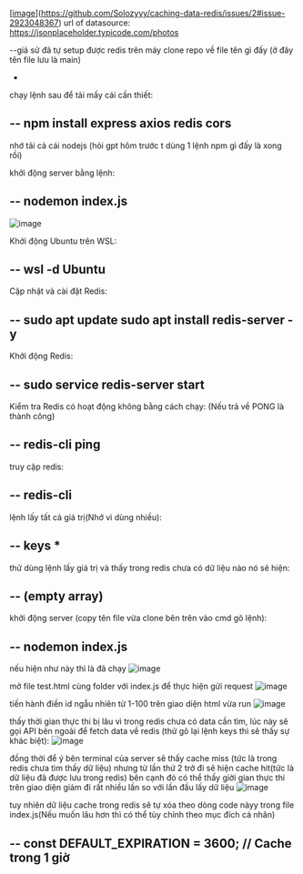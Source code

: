 [[image](https://github.com/user-attachments/assets/faee4ace-948f-4ef7-9893-817e7d52be00)](https://github.com/Solozyyy/caching-data-redis/issues/2#issue-2923048367)
url of datasource: https://jsonplaceholder.typicode.com/photos

--giả sử đã tự setup được redis trên máy
clone repo về file tên gì đấy (ở đây tên file lưu là main)

-
chạy lệnh sau để tải mấy cái cần thiết:

--
npm install express axios redis cors
--

nhớ tải cả cái nodejs (hỏi gpt hôm trước t dùng 1 lệnh npm gì đấy là xong rồi)

khởi động server bằng lệnh:

--
nodemon index.js
--
![image](https://github.com/user-attachments/assets/e0245a2e-4a7e-4148-afe8-c4c494b0be03)

Khởi động Ubuntu trên WSL:

--
wsl -d Ubuntu
--

Cập nhật và cài đặt Redis:

--
sudo apt update
sudo apt install redis-server -y
--

Khởi động Redis:

--
sudo service redis-server start
--

Kiểm tra Redis có hoạt động không bằng cách chạy:
(Nếu trả về PONG là thành công)

--
redis-cli ping
--

truy cập redis:

--
redis-cli
--

lệnh lấy tất cả giá trị(Nhớ vì dùng nhiều):

--
keys *
--

thử dùng lệnh lấy giá trị và thấy trong redis chưa có dữ liệu nào nó sẽ hiện:

--
(empty array)
--

khởi động server (copy tên file vừa clone bên trên vào cmd gõ lệnh):

--
nodemon index.js
--

nếu hiện như này thì là đã chạy
![image](https://github.com/user-attachments/assets/9b218d41-8ca6-4e14-8470-6d0e5a264bab)

mở file test.html cùng folder với index.js để thực hiện gửi request 
![image](https://github.com/user-attachments/assets/6aad74b4-f998-499c-8bfd-e85bcaae8425)

tiến hành điền id ngẫu nhiên từ 1-100 trên giao diện html vừa run
![image](https://github.com/user-attachments/assets/34a1996b-3b07-402a-98fa-cb3b305b251c)

thấy thời gian thực thi bị lâu vì trong redis chưa có data cần tìm, lúc này sẽ gọi API bên ngoài để fetch data về redis (thử gõ lại lệnh keys thì sẽ thấy sự khác biệt):
![image](https://github.com/user-attachments/assets/552d9ab5-a30b-4b89-bad8-b368bb43af60)

đồng thời để ý bên terminal của server sẽ thấy cache miss (tức là trong redis chưa tìm thấy dữ liệu) nhưng từ lần thứ 2 trở đi sẽ hiện cache hit(tức là dữ liệu đã được lưu trong redis)
bên cạnh đó có thể thấy giời gian thực thi trên giao diện giảm đi rất nhiều lần so với lần đầu lấy dữ liệu
![image](https://github.com/user-attachments/assets/f9bea647-9226-4fc8-bbeb-6af52ea15a9a)

tuy nhiên dữ liệu cache trong redis sẽ tự xóa theo dòng code nàyy trong file index.js(Nếu muốn lâu hơn thì có thể tùy chỉnh theo mục đích cá nhân)

--
const DEFAULT_EXPIRATION = 3600; // Cache trong 1 giờ
--






